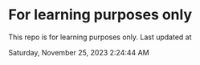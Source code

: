 # For learning purposes only
This repo is for learning purposes only.
Last updated at

Saturday, November 25, 2023 2:24:44 AM

